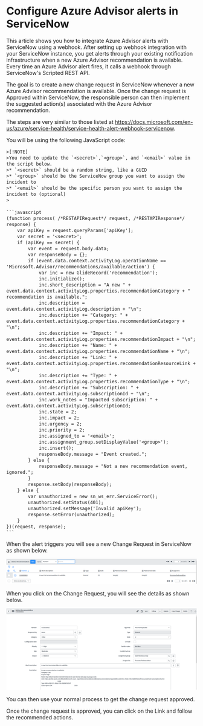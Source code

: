 # Configure Azure Advisor alerts in ServiceNow

This article shows you how to integrate Azure Advisor alerts with ServiceNow using a webhook. After setting up webhook integration with your ServiceNow instance, you get alerts through your existing notification infrastructure when a new Azure Advisor recommendation is available. Every time an Azure Advisor alert fires, it calls a webhook through ServiceNow's Scripted REST API.

The goal is to create a new change request in ServiceNow whenever a new Azure Advisor recommendation is available. Once the change request is Approved within ServiceNow, the responsible person can then implement the suggested action(s) associated with the Azure Advisor recommendation.

The steps are very similar to those listed at https://docs.microsoft.com/en-us/azure/service-health/service-health-alert-webhook-servicenow.

You will be using the following JavaScript code:

    >[!NOTE]
    >You need to update the `<secret>`,`<group>`, and `<email>` value in the script below.
    >* `<secret>` should be a random string, like a GUID
    >* `<group>` should be the ServiceNow group you want to assign the incident to
    >* `<email>` should be the specific person you want to assign the incident to (optional)
    >

    ```javascript
    (function process( /*RESTAPIRequest*/ request, /*RESTAPIResponse*/ response) {
        var apiKey = request.queryParams['apiKey'];
        var secret = '<secret>';
        if (apiKey == secret) {
            var event = request.body.data;
            var responseBody = {};
            if (event.data.context.activityLog.operationName == 'Microsoft.Advisor/recommendations/available/action') {
                var inc = new GlideRecord('recommendation');
                inc.initialize();
                inc.short_description = "A new " + event.data.context.activityLog.properties.recommendationCategory + " recommendation is available.";
                inc.description = event.data.context.activityLog.description + "\n";
                inc.description += "Category: " + event.data.context.activityLog.properties.recommendationCategory + "\n";
                inc.description += "Impact: " + event.data.context.activityLog.properties.recommendationImpact + "\n";
                inc.description += "Name: " + event.data.context.activityLog.properties.recommendationName + "\n";
                inc.description += "Link: " + event.data.context.activityLog.properties.recommendationResourceLink + "\n";
                inc.description += "Type: " + event.data.context.activityLog.properties.recommendationType + "\n";
                inc.description += "Subscription: " + event.data.context.activityLog.subscriptionId + "\n";
                inc.work_notes = "Impacted subscription: " + event.data.context.activityLog.subscriptionId;
                inc.state = 2;
                inc.impact = 2;
                inc.urgency = 2;
                inc.priority = 2;
                inc.assigned_to = '<email>';
                inc.assignment_group.setDisplayValue('<group>');
                inc.insert();
                responseBody.message = "Event created.";
            } else {
                responseBody.message = "Not a new recommendation event, ignored.";
            }
            response.setBody(responseBody);
        } else {
            var unauthorized = new sn_ws_err.ServiceError();
            unauthorized.setStatus(401);
            unauthorized.setMessage('Invalid apiKey');
            response.setError(unauthorized);
        }
    })(request, response);
    ```

When the alert triggers you will see a new Change Request in ServiceNow as shown below.

![New Change Request](./images/new-change-request.png)

When you click on the Change Request, you will see the details as shown below.

![Change Request Details](./images/change-request-details.png)

You can then use your normal process to get the change request approved.

Once the change request is approved, you can click on the Link and follow the recommended actions.
